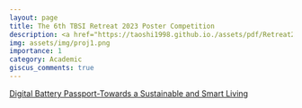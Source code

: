 ```yaml
---
layout: page
title: The 6th TBSI Retreat 2023 Poster Competition
description: <a href="https://taoshi1998.github.io./assets/pdf/Retreat2023_compressed.pdf">Digital Battery Passport-Towards a Sustainable and Smart Living</a>
img: assets/img/proj1.png
importance: 1
category: Academic
giscus_comments: true
---
```

<a href="https://taoshi1998.github.io./assets/pdf/Retreat2023_compressed.pdf">Digital Battery Passport-Towards a Sustainable and Smart Living</a>
